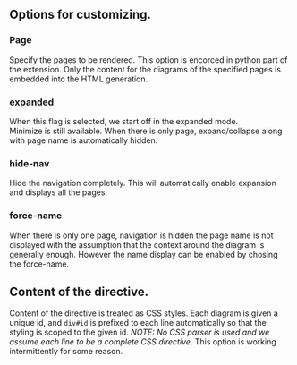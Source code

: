 ## Options for customizing. 

### Page
Specify the pages to be rendered.  This option is encorced in 
python part of the extension.  Only the content for the diagrams 
of the specified pages is embedded into the HTML generation. 

### expanded
When this flag is selected, we start off in the expanded mode.  
Minimize is still available.  When there is only page, expand/collapse
along with page name is automatically hidden. 

### hide-nav
Hide the navigation completely.  This will automatically enable
expansion and displays all the pages. 

### force-name
When there is only one page, navigation is hidden the page name
is not displayed with the assumption that the context around the
diagram is generally enough.  However the name display can be
enabled by chosing the force-name. 

## Content of the directive. 

Content of the directive is treated as CSS styles.  Each diagram is
given a unique id, and `div#id` is prefixed to each line automatically
so that the styling is scoped to the given id.  _NOTE: No CSS parser is used
and we assume each line to be a complete CSS directive_.  This option is 
working intermittently for some reason.  
  